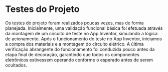 # Testes do Projeto

Os testes do projeto foram realizados poucas vezes, mas de forma planejada. Inicialmente, uma validação funcional básica foi efetuada através da montagem de um circuito de teste no App Inventor, simulando a lógica de acionamento. Após o funcionamento do teste no App Inventor, iniciamos a compra dos materiais e a montagem do circuito elétrico. A última verificação abrangente do funcionamento foi conduzida pouco antes da etapa final de decoração, garantindo que todos os componentes eletrônicos estivessem operando conforme o esperado antes de serem ocultados.
